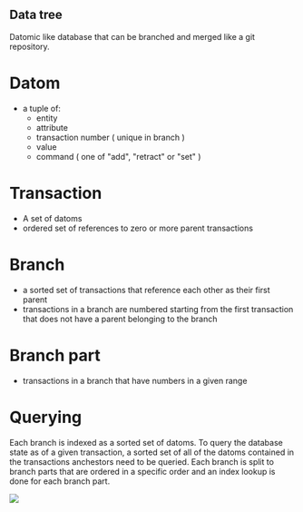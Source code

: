 ## Data tree

Datomic like database that can be branched and merged like a git repository.

# Datom

* a tuple of:
  * entity
  * attribute
  * transaction number ( unique in branch )
  * value
  * command ( one of "add", "retract" or "set" )
  
# Transaction

* A set of datoms
* ordered set of references to zero or more parent transactions
  
# Branch

* a sorted set of transactions that reference each other as their first parent
* transactions in a branch are numbered starting from the first transaction that does not have a parent belonging to the branch

# Branch part

* transactions in a branch that have numbers in a given range 

# Querying

Each branch is indexed as a sorted set of datoms. To query the database state as of a given transaction, a sorted set of all of the datoms contained in the transactions anchestors need to be queried. Each branch is split to branch parts that are ordered in a specific order and an index lookup is done for each branch part.


<img src="https://raw.github.com/jvillste/argumentica/master/doc/querying.png" />
